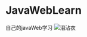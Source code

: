 # JavaWebLearn
自己的javaWeb学习
![泪沾衣](https://user-images.githubusercontent.com/100383563/204133413-6ffed31d-4b42-4e9f-8a7e-5d33a0d599cc.png)
